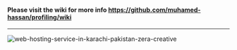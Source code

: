 #### Please visit the wiki for more info https://github.com/muhamed-hassan/profiling/wiki

***

![web-hosting-service-in-karachi-pakistan-zera-creative](https://user-images.githubusercontent.com/17825804/221159118-516a03d9-cb90-4a40-b705-462cc5e60da5.jpg)
